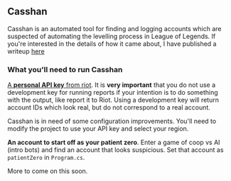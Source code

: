 ## Casshan

Casshan is an automated tool for finding and logging accounts which are suspected of automating the levelling process in League of Legends. If you're interested in the details of how it came about, I have published a writeup [here](https://jamiedavidson.github.io/2020/04/21/Identifying-black-market-accounts-in-League-of-Legends.html)

### What you'll need to run Casshan

[A **personal API key** from riot](https://developer.riotgames.com/docs/portal#web-apis_api-keys). It is **very important** that you do not use a development key for running reports if your intention is to do something with the output, like report it to Riot. Using a development key will return account IDs which look real, but do not correspond to a real account.

Casshan is in need of some configuration improvements. You'll need to modify the project to use your API key and select your region.

**An account to start off as your patient zero**. Enter a game of coop vs AI (intro bots) and find an account that looks suspicious. Set that account as `patientZero` in `Program.cs`.

More to come on this soon.